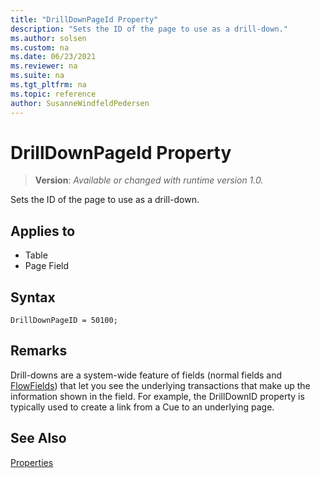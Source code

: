 ```yaml
---
title: "DrillDownPageId Property"
description: "Sets the ID of the page to use as a drill-down."
ms.author: solsen
ms.custom: na
ms.date: 06/23/2021
ms.reviewer: na
ms.suite: na
ms.tgt_pltfrm: na
ms.topic: reference
author: SusanneWindfeldPedersen
---
```

[//]: # (START>DO_NOT_EDIT)
[//]: # (IMPORTANT:Do not edit any of the content between here and the END>DO_NOT_EDIT.)
[//]: # (Any modifications should be made in the .xml files in the ModernDev repo.)
# DrillDownPageId Property
> **Version**: _Available or changed with runtime version 1.0._

Sets the ID of the page to use as a drill-down.

## Applies to
-   Table
-   Page Field

[//]: # (IMPORTANT: END>DO_NOT_EDIT)

## Syntax

```AL
DrillDownPageID = 50100;
```

## Remarks  

Drill-downs are a system-wide feature of fields (normal fields and [FlowFields](../devenv-flowfields.md)) that let you see the underlying transactions that make up the information shown in the field. For example, the DrillDownID property is typically used to create a link from a Cue to an underlying page.  
  
## See Also  

[Properties](devenv-properties.md)
